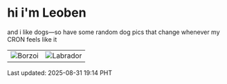 # hi i'm Leoben

and i like dogs—so have some random dog pics that change whenever my CRON feels like it

|  |  |
|--------|----------|
| ![Borzoi](https://random-dog-vercel.vercel.app/api/random-borzoi?v=1756638846) | ![Labrador](https://random-dog-vercel.vercel.app/api/random-labrador?v=1756638846) |

Last updated: 2025-08-31 19:14 PHT
